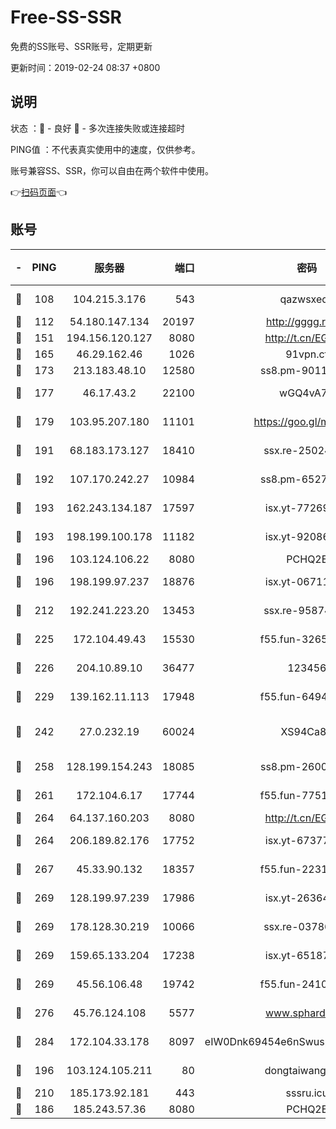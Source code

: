 # Free-SS-SSR

免费的SS账号、SSR账号，定期更新

更新时间：2019-02-24 08:37 +0800

## 说明

状态     ：🙂 - 良好 🙁 - 多次连接失败或连接超时

PING值   ：不代表真实使用中的速度，仅供参考。

账号兼容SS、SSR，你可以自由在两个软件中使用。

👉[扫码页面](https://liesauer.github.io/free-ss-ssr.github.io/)👈

## 账号

|-|PING|服务器|端口|密码|加密方式|区域|
|:----:|:----:|:-----:|-----:|:----:|:----:|:----:|
|🙂|108|104.215.3.176|543|qazwsxedc|aes-256-gcm|JP|
|🙂|112|54.180.147.134|20197|http://gggg.rocks|chacha20|KR|
|🙂|151|194.156.120.127|8080|http://t.cn/EGJIyrl|rc4-md5|RU|
|🙂|165|46.29.162.46|1026|91vpn.cf|rc4-md5|RU|
|🙂|173|213.183.48.10|12580|ss8.pm-90110063|rc4-md5|RU|
|🙂|177|46.17.43.2|22100|wGQ4vA7D|aes-256-gcm|RU|
|🙂|179|103.95.207.180|11101|https://goo.gl/m1zu1p|chacha20-ietf|CN|
|🙂|191|68.183.173.127|18410|ssx.re-25024639|aes-256-cfb|US|
|🙂|192|107.170.242.27|10984|ss8.pm-65278892|aes-256-cfb|US|
|🙂|193|162.243.134.187|17597|isx.yt-77269149|aes-256-cfb|US|
|🙂|193|198.199.100.178|11182|isx.yt-92086037|aes-256-cfb|US|
|🙂|196|103.124.106.22|8080|PCHQ2E|rc4-md5|US|
|🙂|196|198.199.97.237|18876|isx.yt-06711151|aes-256-cfb|US|
|🙂|212|192.241.223.20|13453|ssx.re-95874126|aes-256-cfb|US|
|🙂|225|172.104.49.43|15530|f55.fun-32654062|aes-256-cfb|SG|
|🙂|226|204.10.89.10|36477|123456|aes-256-cfb|US|
|🙂|229|139.162.11.113|17948|f55.fun-64941452|aes-256-cfb|SG|
|🙂|242|27.0.232.19|60024|XS94Ca8K|xchacha20-ietf-poly1305|HK|
|🙂|258|128.199.154.243|18085|ss8.pm-26006115|aes-256-cfb|SG|
|🙂|261|172.104.6.17|17744|f55.fun-77515486|aes-256-cfb|US|
|🙂|264|64.137.160.203|8080|http://t.cn/EGJIyrl|rc4-md5|CA|
|🙂|264|206.189.82.176|17752|isx.yt-67377098|aes-256-cfb|SG|
|🙂|267|45.33.90.132|18357|f55.fun-22315113|aes-256-cfb|US|
|🙂|269|128.199.97.239|17986|isx.yt-26364145|aes-256-cfb|SG|
|🙂|269|178.128.30.219|10066|ssx.re-03786233|aes-256-cfb|SG|
|🙂|269|159.65.133.204|17238|isx.yt-65187427|aes-256-cfb|SG|
|🙂|269|45.56.106.48|19742|f55.fun-24105973|aes-256-cfb|US|
|🙂|276|45.76.124.108|5577|www.sphard.com|aes-256-cfb|AU|
|🙂|284|172.104.33.178|8097|eIW0Dnk69454e6nSwuspv9DmS201tQ0D|aes-256-cfb|SG|
|🙂|196|103.124.105.211|80|dongtaiwang.com|aes-256-cfb|US|
|🙂|210|185.173.92.181|443|sssru.icu|rc4-md5|RU|
|🙁|186|185.243.57.36|8080|PCHQ2E|rc4-md5|US|
